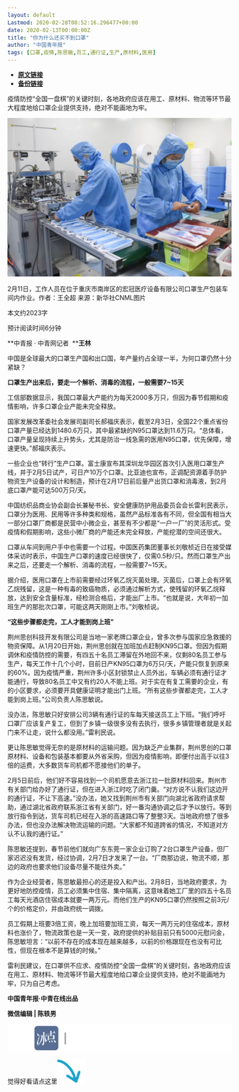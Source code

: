 ```yaml
---
layout: default
Lastmod: 2020-02-28T08:52:16.296477+00:00
date: 2020-02-13T00:00:00Z
title: "你为什么还买不到口罩"
author: "中国青年报"
tags: [口罩,疫情,陈思敏,员工,通行证,生产,原材料,医用]
---
```


* [**原文链接**](http://mp.weixin.qq.com/s?__biz=MjM5MDQ3MTEyMQ==&mid=2653326562&idx=1&sn=b1d121222959426c7cf7fd96e87c17a2&chksm=bd966a5c8ae1e34a6fe62f5f49b61cd37006e87dd032524857795634e47a46feb7ec3c44a8c9#rd)
* [**备份链接**](http://archive.ph/Xb9yH)


  

  

  

疫情防控“全国一盘棋”的关键时刻，各地政府应该在用工、原材料、物流等环节最大程度地给口罩企业提供支持，绝对不能画地为牢。

  

![](/images/post/0c209a8cdb5861ad0f58653ba3cfaced.jpg)

2月11日，工作人员在位于重庆市南岸区的宏冠医疗设备有限公司口罩生产包装车间内作业。作者：王全超 来源：新华社CNML图片

本文约2023字  

预计阅读时间6分钟

**中青报 · 中青网记者  ****王林**

中国是全球最大的口罩生产国和出口国，年产量约占全球一半，为何口罩仍然十分紧缺？  

**口罩生产出来后，要走一个解析、消毒的流程，一般需要7~15天**

工信部数据显示，我国口罩最大产能约为每天2000多万只，但因为春节假期和疫情影响，许多口罩企业产能未完全释放。

国家发展改革委社会发展司副司长郝福庆表示，截至2月3日，全国22个重点省份口罩产量已经达到1480.6万只，其中最紧缺的N95口罩达到11.6万只。“总体看，口罩产量呈现持续上升势头，尤其是防治一线急需的医用N95口罩，优先保障，增速更快。”郝福庆表示。

一些企业也“转行”生产口罩。富士康宣布其深圳龙华园区首次引入医用口罩生产线，并于2月5日试产，可日产10万个口罩。比亚迪也宣布，正调配资源着手防护物资生产设备的设计和制造，预计在2月17日前后量产出货口罩和消毒液，到2月底口罩产能可达500万只/天。

中国纺织品商业协会副会长兼秘书长、安全健康防护用品委员会会长雷利民表示，口罩分为医用、民用等许多种类和规格，虽然产品标准各有不同，但全国有相当大一部分口罩厂商都是民营中小微企业，甚至有不少都是“一户一厂”的灵活形式。受疫情和假期影响，这些小微厂商的产能还未完全释放，产能挖潜的空间还很大。

口罩从车间到用户手中也需要一个过程。中国医药集团董事长刘敬桢近日在接受媒体采访时表示，中国生产口罩的速度已经很快了，仅需0.5秒/只。然而口罩生产出来之后，还要走一个解析、消毒的流程，一般需要7~15天。

据介绍，医用口罩在上市前需要经过环氧乙烷灭菌处理。灭菌后，口罩上会有环氧乙烷残留，这是一种有毒的致癌物质，必须通过解析方式，使残留的环氧乙烷释放，达到安全含量标准，经检测合格后，才能出厂上市。“也就是说，大年初一加班生产的那批次口罩，可能这两天刚刚上市。”刘敬桢说。

**“这些步骤都走完，工人才能到岗上班”**

荆州思创科技开发有限公司是当地一家老牌口罩企业，曾多次参与国家应急救援的物资保障。从1月20日开始，荆州思创就在加班加点赶制KN95口罩。但因为假期调休和疫情防控的需要，有四五十名员工滞留在外地回不来，仅剩80名员工参与生产，每天工作十几个小时，目前日产KN95口罩为6万只/天，产能只恢复到原来的60%。因为疫情严重，荆州许多小区封锁禁止人员外出，车辆必须有通行证才能通行，导致80名员工中又有约20人不能上班。对于实在有复工需要的企业，有的小区要求，必须要开具健康证明才能出门上班。“所有这些步骤都走完，工人才能到岗上班。”公司负责人陈思敏说。

没办法，陈思敏只好安排公司3辆有通行证的车每天接送员工上下班。“我们呼吁口罩厂应该复产复工，但到了乡镇一级很多没有去执行，很多乡镇管理者就是关起门来不让走，说什么都没用。”雷利民说。

更让陈思敏觉得无奈的是原材料的运输问题。因为缺乏产业集群，荆州思创的口罩原材料、设备和包装基本都要从外省采购，但因为疫情影响，即便付出高于以往3倍的运费，大多数货车司机都不愿接他们的单子。

2月5日前后，他们好不容易找到一个司机愿意去浙江拉一批原材料回来。荆州市有关部门给办好了通行证，但在进入浙江时吃了闭门羹。“对方说不认我们这边开的通行证，不让下高速。”没办法，她又找到荆州市有关部门向湖北省政府请求帮助，通过湖北省政府联系浙江省有关部门，好一番沟通协调之后才予以放行。等到放行指令到达，货车司机已经在入浙的高速路口等了整整3天。当地政府想了很多办法，但也没办法解决物流运输的问题。“大家都不知道跨省的情况，不知道对方认不认我的通行证。”

陈思敏还提到，春节前他们就向广东东莞一家企业订购了2台口罩生产设备，但厂家迟迟没有发货，经过协调，2月7日才发来了一台。“厂商那边说，物流不顺，那边的政府也要求他们设备尽量不能往外卖。”

作为企业经营者，陈思敏最担心的还是投入和产出。2月8日，当地政府要求，为更好地防控疫情，员工必须集中住宿、集中隔离，这意味着她工厂里的四五十名员工每天光酒店住宿成本就要一两万元。而他们生产的KN95口罩仍然按照之前3元/个的价格定价，并由政府统一调拨。

员工假期上班要3倍工资，晚上加班要加班工资，每天一两万元的住宿成本，原材料也涨价了，物流政策也是一天一变，政府提供的补贴目前只有5000元慰问金，陈思敏坦言：“以前不存在的成本现在越来越多，以前的价格跟现在也没有可比性，但现在根本不是算钱的时候。”

雷利民建议，在口罩供不应求、疫情防控“全国一盘棋”的关键时刻，各地政府应该在用工、原材料、物流等环节最大程度地给口罩企业提供支持，绝对不能画地为牢，只为自己考虑。

**中国青年报·中青在线出品**

**微信编辑 | 陈轶男**

![](/images/post/705dfda6bb5643e34c5db443743fbf86.jpg)

觉得好看请点这里![](/images/post/75cfe91ed7e3db23759ecd10b6c0782e.jpg)

